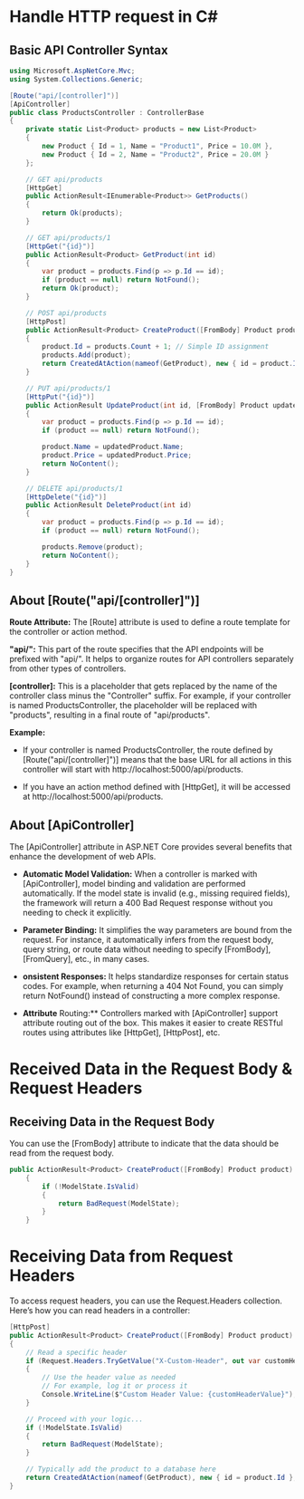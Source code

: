 # Handle HTTP request in C#

## Basic API Controller Syntax 
```c#
using Microsoft.AspNetCore.Mvc;
using System.Collections.Generic;

[Route("api/[controller]")]
[ApiController]
public class ProductsController : ControllerBase
{
    private static List<Product> products = new List<Product>
    {
        new Product { Id = 1, Name = "Product1", Price = 10.0M },
        new Product { Id = 2, Name = "Product2", Price = 20.0M }
    };

    // GET api/products
    [HttpGet]
    public ActionResult<IEnumerable<Product>> GetProducts()
    {
        return Ok(products);
    }

    // GET api/products/1
    [HttpGet("{id}")]
    public ActionResult<Product> GetProduct(int id)
    {
        var product = products.Find(p => p.Id == id);
        if (product == null) return NotFound();
        return Ok(product);
    }

    // POST api/products
    [HttpPost]
    public ActionResult<Product> CreateProduct([FromBody] Product product)
    {
        product.Id = products.Count + 1; // Simple ID assignment
        products.Add(product);
        return CreatedAtAction(nameof(GetProduct), new { id = product.Id }, product);
    }

    // PUT api/products/1
    [HttpPut("{id}")]
    public ActionResult UpdateProduct(int id, [FromBody] Product updatedProduct)
    {
        var product = products.Find(p => p.Id == id);
        if (product == null) return NotFound();

        product.Name = updatedProduct.Name;
        product.Price = updatedProduct.Price;
        return NoContent();
    }

    // DELETE api/products/1
    [HttpDelete("{id}")]
    public ActionResult DeleteProduct(int id)
    {
        var product = products.Find(p => p.Id == id);
        if (product == null) return NotFound();

        products.Remove(product);
        return NoContent();
    }
}
```

## About [Route("api/[controller]")]

**Route Attribute:** The [Route] attribute is used to define a route template for the controller or action method.

**"api/":** This part of the route specifies that the API endpoints will be prefixed with "api/". It helps to organize routes for API controllers separately from other types of controllers.

**[controller]:** This is a placeholder that gets replaced by the name of the controller class minus the "Controller" suffix. For example, if your controller is named ProductsController, the placeholder will be replaced with "products", resulting in a final route of "api/products".

**Example:**
- If your controller is named ProductsController, the route defined by [Route("api/[controller]")] means that the base URL for all actions in this controller will start with http://localhost:5000/api/products.

- If you have an action method defined with [HttpGet], it will be accessed at http://localhost:5000/api/products.

## About [ApiController]
The [ApiController] attribute in ASP.NET Core provides several benefits that enhance the development of web APIs. 

- **Automatic Model Validation:** When a controller is marked with [ApiController], model binding and validation are performed automatically. If the model state is invalid (e.g., missing required fields), the framework will return a 400 Bad Request response without you needing to check it explicitly.

- **Parameter Binding:** It simplifies the way parameters are bound from the request. For instance, it automatically infers from the request body, query string, or route data without needing to specify [FromBody], [FromQuery], etc., in many cases.

- **onsistent Responses:** It helps standardize responses for certain status codes. For example, when returning a 404 Not Found, you can simply return NotFound() instead of constructing a more complex response.

- **Attribute** Routing:** Controllers marked with [ApiController] support attribute routing out of the box. This makes it easier to create RESTful routes using attributes like [HttpGet], [HttpPost], etc.

# Received Data in the Request Body & Request Headers

## Receiving Data in the Request Body
You can use the [FromBody] attribute to indicate that the data should be read from the request body.

```c#
public ActionResult<Product> CreateProduct([FromBody] Product product)
    {
        if (!ModelState.IsValid)
        {
            return BadRequest(ModelState);
        }
    }
```

# Receiving Data from Request Headers
To access request headers, you can use the Request.Headers collection. Here’s how you can read headers in a controller:

```c#
[HttpPost]
public ActionResult<Product> CreateProduct([FromBody] Product product)
{
    // Read a specific header
    if (Request.Headers.TryGetValue("X-Custom-Header", out var customHeaderValue))
    {
        // Use the header value as needed
        // For example, log it or process it
        Console.WriteLine($"Custom Header Value: {customHeaderValue}");
    }

    // Proceed with your logic...
    if (!ModelState.IsValid)
    {
        return BadRequest(ModelState);
    }

    // Typically add the product to a database here
    return CreatedAtAction(nameof(GetProduct), new { id = product.Id }, product);
}
```